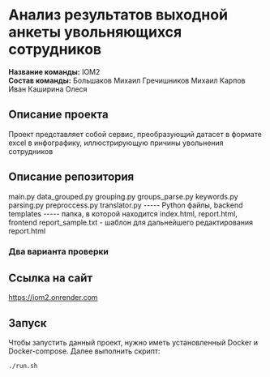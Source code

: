 # Анализ результатов выходной анкеты увольняющихся сотрудников
**Название команды:** IOM2<br>
**Состав команды:** 
Большаков Михаил 
Гречишников Михаил 
Карпов Иван 
Каширина Олеся<br>

## Описание проекта
Проект представляет собой сервис, преобразующий датасет в формате excel в инфографику, иллюстрирующую причины увольнения сотрудников

## Описание репозитория
main.py data_grouped.py grouping.py groups_parse.py keywords.py parsing.py preproccess.py translator.py ----- Python файлы, backend
templates ----- папка, в которой находится index.html, report.html, frontend
report_sample.txt - шаблон для дальнейшего редактирования report.html

### Два варианта проверки
## Ссылка на сайт
https://iom2.onrender.com

## Запуск
Чтобы запустить данный проект, нужно иметь установленный Docker и Docker-compose. Далее выполнить скрипт:

```chmod +x run.sh
./run.sh
```

